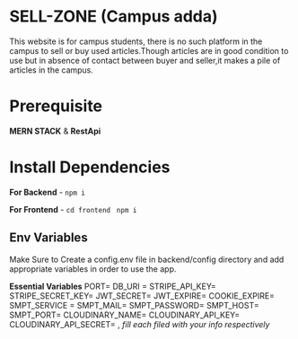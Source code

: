 # SELL-ZONE (Campus adda)

This website is for campus students, there is no such platform in the campus to sell or buy used articles.Though articles are in good condition to use but in absence of contact between buyer and seller,it makes a pile of articles in the campus.

# Prerequisite
**MERN STACK** & **RestApi** 


# Install Dependencies

**For Backend** - `npm i`

**For Frontend** - `cd frontend` ` npm i`

## Env Variables

Make Sure to Create a config.env file in backend/config directory and add appropriate variables in order to use the app.

**Essential Variables**
PORT=
DB_URI =
STRIPE_API_KEY=
STRIPE_SECRET_KEY=
JWT_SECRET=
JWT_EXPIRE=
COOKIE_EXPIRE=
SMPT_SERVICE =
SMPT_MAIL=
SMPT_PASSWORD=
SMPT_HOST=
SMPT_PORT=
CLOUDINARY_NAME=
CLOUDINARY_API_KEY= 
CLOUDINARY_API_SECRET= ,
_fill each filed with your info respectively_

